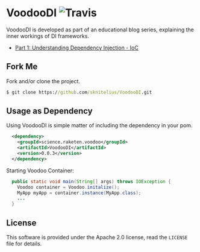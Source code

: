 # VoodooDI ![Travis](https://travis-ci.org/sknitelius/VoodooDI.svg?branch=master)

VoodooDI is developed as part of an educational blog series, explaining the inner workings of DI frameworks.

* [Part 1: Understanding Dependency Injection - IoC](https://www.knitelius.com/2016/09/21/understanding-dependency-injection-part-1-ioc/) 

## Fork Me 
Fork and/or clone the project.

```cmd
$ git clone https://github.com/sknitelius/VoodooDI.git
```

## Usage as Dependency
Using VoodooDI is simple matter of including the dependency in your pom. 

```xml
  <dependency>
    <groupId>science.raketen.voodoo</groupId>
    <artifactId>VoodooDI</artifactId>
    <version>0.0.3</version>
  </dependency>
```

Starting Voodoo Container:
```java
  public static void main(String[] args) throws IOException {
    Voodoo container = Voodoo.initalize();
    MyApp myApp = container.instance(MyApp.class);
    ...
  }
```

## License

This software is provided under the  Apache 2.0 license, read the `LICENSE` file for details.